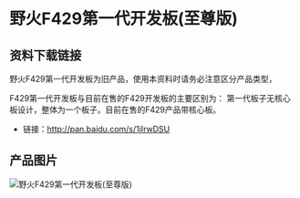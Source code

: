 [](index)

# 野火F429第一代开发板(至尊版)

## 资料下载链接
野火F429第一代开发板为旧产品，使用本资料时请务必注意区分产品类型，

F429第一代开发板与目前在售的F429开发板的主要区别为：
第一代板子无核心板设计，整体为一个板子。目前在售的F429产品带核心板。


* 链接：http://pan.baidu.com/s/1jIrwDSU


## 产品图片
![野火F429第一代开发板(至尊版)](https://raw.githubusercontent.com/wiki/Embdefire/products/images/旧产品/野火F429第一代开发板(至尊版).jpg)

